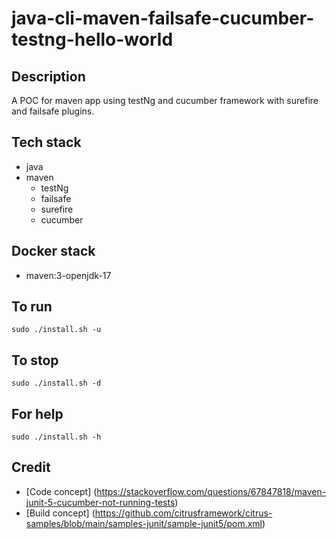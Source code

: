 # java-cli-maven-failsafe-cucumber-testng-hello-world

## Description
A POC for maven app using testNg
and cucumber framework with surefire
and failsafe plugins.

## Tech stack
- java
- maven
  - testNg
  - failsafe
  - surefire
  - cucumber

## Docker stack
- maven:3-openjdk-17

## To run
`sudo ./install.sh -u`

## To stop
`sudo ./install.sh -d`

## For help
`sudo ./install.sh -h`

## Credit
- [Code concept] (https://stackoverflow.com/questions/67847818/maven-junit-5-cucumber-not-running-tests)
- [Build concept] (https://github.com/citrusframework/citrus-samples/blob/main/samples-junit/sample-junit5/pom.xml)

